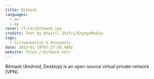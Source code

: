 ```yaml
---
title: Bitmask
languages: 
  - en
  - my
cover: /files/bitmask.jpg
credits: Text by Khairil Zhafri/EngageMedia.
tags:
  - Circumvention & Anonymity
date: 2023-01-19T07:27:56.488Z
website: https://bitmask.net/
---
```

Bitmask (Android, Desktop) is an open-source virtual private network (VPN).